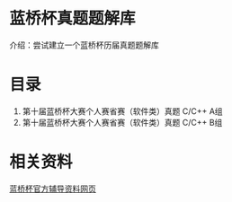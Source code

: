 # 蓝桥杯真题题解库
介绍：尝试建立一个蓝桥杯历届真题题解库



# 目录

1.  第十届蓝桥杯大赛个人赛省赛（软件类）真题 C/C++ A组
2.  第十届蓝桥杯大赛个人赛省赛（软件类）真题 C/C++ B组











# 相关资料

[蓝桥杯官方辅导资料网页](http://dasai.lanqiao.cn/pages/dasai/news_detail_w.html?id=644)

